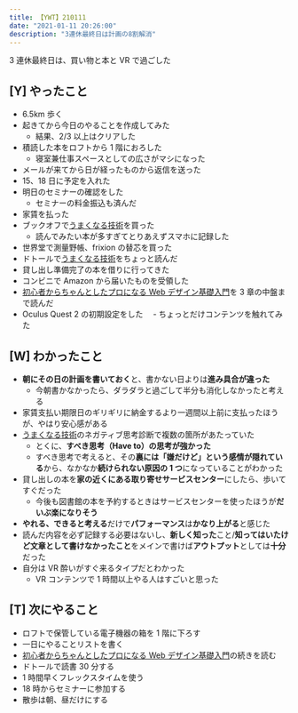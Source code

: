 ```yaml
---
title: 【YWT】210111
date: "2021-01-11 20:26:00"
description: "3連休最終日は計画の8割解消"
---
```


3 連休最終日は、買い物と本と VR で過ごした

## [Y] やったこと

- 6.5km 歩く
- 起きてから今日のやることを作成してみた
  - 結果、2/3 以上はクリアした
- 積読した本をロフトから 1 階におろした
  - 寝室兼仕事スペースとしての広さがマシになった
- メールが来てから日が経ったものから返信を送った
- 15、18 日に予定を入れた
- 明日のセミナーの確認をした
  - セミナーの料金振込も済んだ
- 家賃を払った
- ブックオフで[うまくなる技術](https://www.amazon.co.jp/dp/4861131871)を買った
  - 読んでみたい本が多すぎてとりあえずスマホに記録した
- 世界堂で測量野帳、frixion の替芯を買った
- ドトールで[うまくなる技術](https://www.amazon.co.jp/dp/4861131871)をちょっと読んだ
- 貸し出し準備完了の本を借りに行ってきた
- コンビニで Amazon から届いたものを受領した
- [初心者からちゃんとしたプロになる Web デザイン基礎入門](https://github.com/LeeDDHH/book-output/blob/main/%E5%88%9D%E5%BF%83%E8%80%85%E3%81%8B%E3%82%89%E3%81%A1%E3%82%83%E3%82%93%E3%81%A8%E3%81%97%E3%81%9F%E3%83%97%E3%83%AD%E3%81%AB%E3%81%AA%E3%82%8B_Web%E3%83%87%E3%82%B6%E3%82%A4%E3%83%B3%E5%9F%BA%E7%A4%8E%E5%85%A5%E9%96%80/list.md)を 3 章の中盤まで読んだ
- Oculus Quest 2 の初期設定をした
  　- ちょっとだけコンテンツを触れてみた

## [W] わかったこと

- **朝にその日の計画を書いておく**と、書かない日よりは**進み具合が違った**
  - 今朝書かなかったら、ダラダラと過ごして半分も消化しなかったと考える
- 家賃支払い期限日のギリギリに納金するより一週間以上前に支払ったほうが、やはり安心感がある
- [うまくなる技術](https://www.amazon.co.jp/dp/4861131871)のネガティブ思考診断で複数の箇所があたっていた
  - とくに、**すべき思考（Have to）の思考が強かった**
  - すべき思考で考えると、その**裏には「嫌だけど」という感情が隠れている**から、なかなか**続けられない原因の 1 つ**になっていることがわかった
- 貸し出しの本を**家の近くにある取り寄せサービスセンター**にしたら、歩いてすぐだった
  - 今後も図書館の本を予約するときはサービスセンターを使ったほうが**だいぶ楽になりそう**
- **やれる、できると考える**だけで**パフォーマンス**は**かなり上がる**と感じた
- 読んだ内容を必ず記録する必要はないし、**新しく知った**こと/**知ってはいたけど文章として書けなかったこと**をメインで書けば**アウトプット**としては**十分**だった
- 自分は VR 酔いがすぐ来るタイプだとわかった
  - VR コンテンツで 1 時間以上やる人はすごいと思った

## [T] 次にやること

- ロフトで保管している電子機器の箱を 1 階に下ろす
- 一日にやることリストを書く
- [初心者からちゃんとしたプロになる Web デザイン基礎入門](https://github.com/LeeDDHH/book-output/blob/main/%E5%88%9D%E5%BF%83%E8%80%85%E3%81%8B%E3%82%89%E3%81%A1%E3%82%83%E3%82%93%E3%81%A8%E3%81%97%E3%81%9F%E3%83%97%E3%83%AD%E3%81%AB%E3%81%AA%E3%82%8B_Web%E3%83%87%E3%82%B6%E3%82%A4%E3%83%B3%E5%9F%BA%E7%A4%8E%E5%85%A5%E9%96%80/list.md)の続きを読む
- ドトールで読書 30 分する
- 1 時間早くフレックスタイムを使う
- 18 時からセミナーに参加する
- 散歩は朝、昼だけにする
